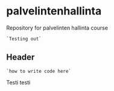 # palvelintenhallinta

Repository for palvelinten hallinta course

	`Testing out`

## Header

	`how to write code here`

Testi testi
